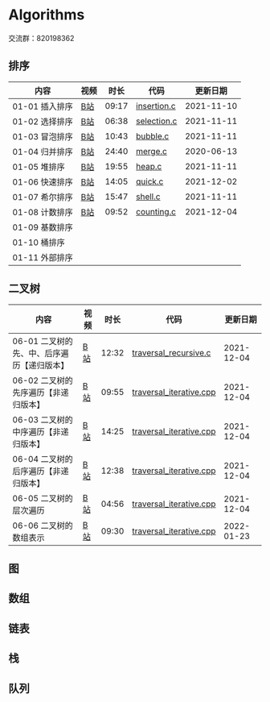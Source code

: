 # Algorithms

交流群：820198362

## 排序

|内容|视频|时长|代码|更新日期|
|---|---|---|---|---|
|01-01 插入排序|[B站](https://www.bilibili.com/video/BV1TD4y1Q751/)|09:17|[insertion.c](./01-sorting/01-insertion/insertion.c)|2021-11-10|
|01-02 选择排序|[B站](https://www.bilibili.com/video/BV1VK4y1475t/)|06:38|[selection.c](./01-sorting/02-selection/selection.c)|2021-11-11|
|01-03 冒泡排序|[B站](https://www.bilibili.com/video/BV1Hg4y1q7tz/)|10:43|[bubble.c](./01-sorting/03-bubble/bubble.c)|2021-11-11|
|01-04 归并排序|[B站](https://www.bilibili.com/video/BV1Pt4y197VZ/)|24:40|[merge.c](./01-sorting/04-merge/merge.c)|2020-06-13|
|01-05 堆排序|[B站](https://www.bilibili.com/video/BV1fp4y1D7cj/)|19:55|[heap.c](./01-sorting/05-heap/heap.c)|2021-11-11|
|01-06 快速排序|[B站](https://www.bilibili.com/video/BV1WF41187Bp/)|14:05|[quick.c](./01-sorting/06-quick/quick.c)|2021-12-02|
|01-07 希尔排序|[B站](https://www.bilibili.com/video/BV1BK4y1478X/)|15:47|[shell.c](./01-sorting/07-shell/shell.c)|2021-11-11|
|01-08 计数排序|[B站](https://www.bilibili.com/video/BV1KU4y1M7VY)|09:52|[counting.c](./01-sorting/08-counting/counting.c)|2021-12-04|
|01-09 基数排序|||||
|01-10 桶排序|||||
|01-11 外部排序|||||

## 二叉树

|内容|视频|时长|代码|更新日期|
|---|---|---|---|---|
|06-01 二叉树的先、中、后序遍历【递归版本】|[B站](https://www.bilibili.com/video/BV1CQ4y1e7av)|12:32|[traversal_recursive.c](./06-binary_tree/01-traversal/traversal_recursive.c)|2021-12-04|
|06-02 二叉树的先序遍历【非递归版本】|[B站](https://www.bilibili.com/video/BV1QM4y1w7YS)|09:55|[traversal_iterative.cpp](./06-binary_tree/01-traversal/traversal_iterative.cpp)|2021-12-04|
|06-03 二叉树的中序遍历【非递归版本】|[B站](https://www.bilibili.com/video/BV1hi4y1Z7Ku)|14:25|[traversal_iterative.cpp](./06-binary_tree/01-traversal/traversal_iterative.cpp)|2021-12-04|
|06-04 二叉树的后序遍历【非递归版本】|[B站](https://www.bilibili.com/video/BV18i4y1Z7am)|12:38|[traversal_iterative.cpp](./06-binary_tree/01-traversal/traversal_iterative.cpp)|2021-12-04|
|06-05 二叉树的层次遍历|[B站](https://www.bilibili.com/video/BV1sR4y1s7kB)|04:56|[traversal_iterative.cpp](./06-binary_tree/01-traversal/traversal_iterative.cpp)|2021-12-04|
|06-06 二叉树的数组表示|[B站](https://www.bilibili.com/video/BV1im4y1S7Sb)|09:30|[traversal_iterative.cpp](./06-binary_tree/utils.c)|2022-01-23|

## 图

## 数组

## 链表

## 栈

## 队列
